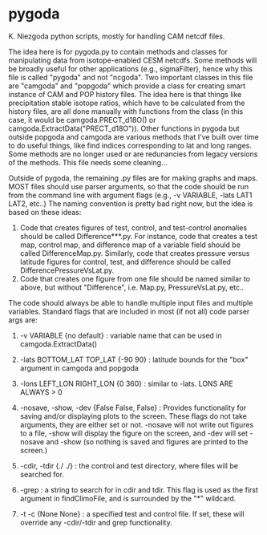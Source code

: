 # pygoda
K. Niezgoda python scripts, mostly for handling CAM netcdf files.

The idea here is for pygoda.py to contain methods and classes for manipulating data from isotope-enabled CESM netcdfs. Some methods will be broadly useful for other applications (e.g., sigmaFilter), hence why this file is called "pygoda" and not "ncgoda". Two important classes in this file are "camgoda" and "popgoda" which provide a class for creating smart instance of CAM and POP history files. The idea here is that things like precipitation stable isotope ratios, which have to be calculated from the history files, are all done manually with functions from the class (in this case, it would be camgoda.PRECT_d18O() or camgoda.ExtractData("PRECT_d18O")). Other functions in pygoda but outside popgoda and camgoda are various methods that I've built over time to do useful things, like find indices corresponding to lat and long ranges. Some methods are no longer used or are redunancies from legacy versions of the methods. This file needs some cleaning...

Outside of pygoda, the remaining .py files are for making graphs and maps. MOST files should use parser arguments, so that the code should be run from the command line with argument flags (e.g., -v VARIABLE, -lats LAT1 LAT2, etc..) The naming convention is pretty bad right now, but the idea is based on these ideas:
1) Code that creates figures of test, control, and test-control anomalies should be called Difference***.py. For instance, code that creates a test map, control map, and difference map of a variable field should be called DifferenceMap.py. Similarly, code that creates pressure versus latitude figures for control, test, and difference should be called DifferencePressureVsLat.py.
2) Code that creates one figure from one file should be named similar to above, but without "Difference", i.e. Map.py, PressureVsLat.py, etc..

The code should always be able to handle multiple input files and multiple variables. Standard flags that are included in most (if not all) code parser args are:

1) -v VARIABLE {no default}                    : variable name that can be used in camgoda.ExtractData()

2) -lats BOTTOM_LAT TOP_LAT {-90 90}           : latitude bounds for the "box" argument in camgoda and popgoda

3) -lons LEFT_LON RIGHT_LON {0 360}            : similar to -lats. LONS ARE ALWAYS > 0

4) -nosave, -show, -dev {False False, False}   : Provides functionality for saving and/or displaying plots to the screen. These flags do not take arguments, they are either set or not. -nosave will not write out figures to a file, -show will display the figure on the screen, and -dev will set -nosave and -show (so nothing is saved and figures are printed to the screen.)

5) -cdir, -tdir {./ ./}                        : the control and test directory, where files will be searched for.

6) -grep                                       : a string to search for in cdir and tdir. This flag is used as the first argument in findClimoFile, and is surrounded by the "*" wildcard.

7) -t -c {None None}                           : a specified test and control file. If set, these will override any -cdir/-tdir and grep functionality. 
